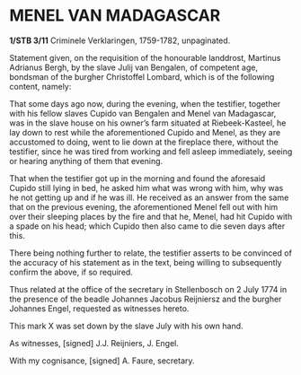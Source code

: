 # MENEL VAN MADAGASCAR

**1/STB 3/11** Criminele Verklaringen, 1759-1782, unpaginated.

Statement given, on the requisition of the honourable landdrost, Martinus Adrianus Bergh, by the slave Julij van Bengalen, of competent age, bondsman of the burgher Christoffel Lombard, which is of the following content, namely:

That some days ago now, during the evening, when the testifier, together with his fellow slaves Cupido van Bengalen and Menel van Madagascar, was in the slave house on his owner’s farm situated at Riebeek-Kasteel, he lay down to rest while the aforementioned Cupido and Menel, as they are accustomed to doing, went to lie down at the fireplace there, without the testifier, since he was tired from working and fell asleep immediately, seeing or hearing anything of them that evening.

That when the testifier got up in the morning and found the aforesaid Cupido still lying in bed, he asked him what was wrong with him, why was he not getting up and if he was ill. He received as an answer from the same that on the previous evening, the aforementioned Menel fell out with him over their sleeping places by the fire and that he, Menel, had hit Cupido with a spade on his head; which Cupido then also came to die seven days after this.

There being nothing further to relate, the testifier asserts to be convinced of the accuracy of his statement as in the text, being willing to subsequently confirm the above, if so required.

Thus related at the office of the secretary in Stellenbosch on 2 July 1774 in the presence of the beadle Johannes Jacobus Reijniersz and the burgher Johannes Engel, requested as witnesses hereto.

This mark X was set down by the slave July with his own hand.

As witnesses, \[signed\] J.J. Reijniers, J. Engel.

With my cognisance, \[signed\] A. Faure, secretary.